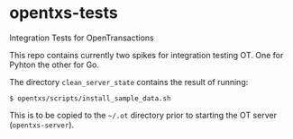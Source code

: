 opentxs-tests
=============

Integration Tests for OpenTransactions

This repo contains currently two spikes for integration testing OT. One for Pyhton the other for Go.

The directory `clean_server_state` contains the result of running:

```
$ opentxs/scripts/install_sample_data.sh
```

This is to be copied to the `~/.ot` directory prior to starting the OT server (`opentxs-server`).
